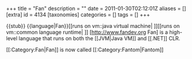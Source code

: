 +++
title = "Fan"
description = ""
date = 2011-01-30T02:12:01Z
aliases = []
[extra]
id = 4134
[taxonomies]
categories = []
tags = []
+++

{{stub}}
{{language|Fan}}[[runs on vm::java virtual machine| ]][[runs on vm::common language runtime| ]]
[http://www.fandev.org Fan] is a high-level language that runs on both the [[JVM|Java VM]] and [[.NET]] CLR.

[[:Category:Fan|Fan]] is now called [[:Category:Fantom|Fantom]]
